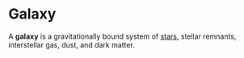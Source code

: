 # Galaxy

A **galaxy** is a gravitationally bound system of [stars](stars.md), stellar remnants, interstellar gas, dust, and dark matter.
